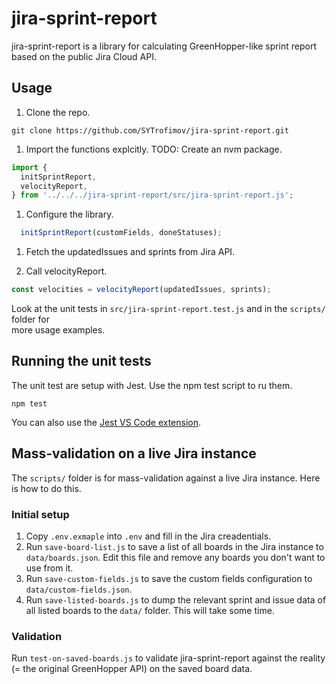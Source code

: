 # jira-sprint-report

jira-sprint-report is a library for calculating GreenHopper-like sprint report based on the public Jira Cloud API.

## Usage

1. Clone the repo.

```shell
git clone https://github.com/SYTrofimov/jira-sprint-report.git
```

1. Import the functions explcitly. TODO: Create an nvm package.

```JavaScript
import {
  initSprintReport,
  velocityReport,
} from '../../../jira-sprint-report/src/jira-sprint-report.js';
```

1. Configure the library.

```JavaScript
  initSprintReport(customFields, doneStatuses);
```

1. Fetch the updatedIssues and sprints from Jira API.

1. Call velocityReport.

```JavaScript
const velocities = velocityReport(updatedIssues, sprints);
```

Look at the unit tests in `src/jira-sprint-report.test.js` and in the `scripts/` folder for  
more usage examples.

## Running the unit tests

The unit test are setup with Jest. Use the npm test script to ru them.

```shell
npm test
```

You can also use the [Jest VS Code extension](https://marketplace.visualstudio.com/items?itemName=Orta.vscode-jest).

## Mass-validation on a live Jira instance

The `scripts/` folder is for mass-validation against a live Jira instance. Here is how to do this.

### Initial setup

1. Copy `.env.exmaple` into `.env` and fill in the Jira creadentials.
1. Run `save-board-list.js` to save a list of all boards in the Jira instance to `data/boards.json`. Edit this file and remove any boards you don't want to use from it.
1. Run `save-custom-fields.js` to save the custom fields configuration to `data/custom-fields.json`.
1. Run `save-listed-boards.js` to dump the relevant sprint and issue data of all listed boards to the `data/` folder. This will take some time.

### Validation

Run `test-on-saved-boards.js` to validate jira-sprint-report against the reality (= the original GreenHopper API) on the saved board data.
